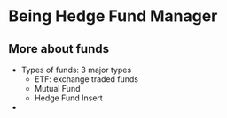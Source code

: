 # Being Hedge Fund Manager
## More about funds
- Types of funds: 3 major types
    - ETF: exchange traded funds
    - Mutual Fund
    - Hedge Fund
    Insert
- 
